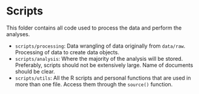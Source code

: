 # Scripts

This folder contains all code used to process the data and perform the analyses.

- `scripts/processing`: Data wrangling of data originally from `data/raw`. Processing of data to create data objects.
- `scripts/analysis`: Where the majority of the analysis will be stored. Preferably, scripts should not be extensively large. Name of documents should be clear.
- `scripts/utils`: All the R scripts and personal functions that are used in more than one file. Access them through the `source()` function.